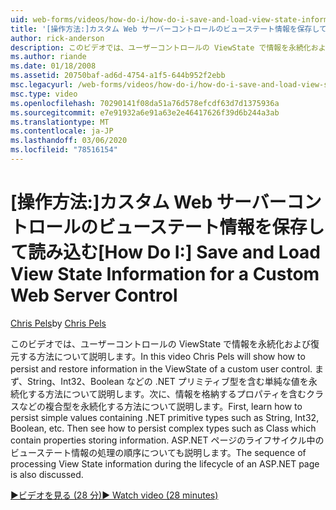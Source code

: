 ```yaml
---
uid: web-forms/videos/how-do-i/how-do-i-save-and-load-view-state-information-for-a-custom-web-server-control
title: '[操作方法:]カスタム Web サーバーコントロールのビューステート情報を保存して読み込む |Microsoft Docs'
author: rick-anderson
description: このビデオでは、ユーザーコントロールの ViewState で情報を永続化および復元する方法について説明します。 まず、単純な値を永続化する方法について説明します...
ms.author: riande
ms.date: 01/18/2008
ms.assetid: 20750baf-ad6d-4754-a1f5-644b952f2ebb
msc.legacyurl: /web-forms/videos/how-do-i/how-do-i-save-and-load-view-state-information-for-a-custom-web-server-control
msc.type: video
ms.openlocfilehash: 70290141f08da51a76d578efcdf63d7d1375936a
ms.sourcegitcommit: e7e91932a6e91a63e2e46417626f39d6b244a3ab
ms.translationtype: MT
ms.contentlocale: ja-JP
ms.lasthandoff: 03/06/2020
ms.locfileid: "78516154"
---
```

# <a name="how-do-i-save-and-load-view-state-information-for-a-custom-web-server-control"></a><span data-ttu-id="32da2-104">[操作方法:]カスタム Web サーバーコントロールのビューステート情報を保存して読み込む</span><span class="sxs-lookup"><span data-stu-id="32da2-104">[How Do I:] Save and Load View State Information for a Custom Web Server Control</span></span>

<span data-ttu-id="32da2-105">[Chris Pels](https://twitter.com/chrispels)</span><span class="sxs-lookup"><span data-stu-id="32da2-105">by [Chris Pels](https://twitter.com/chrispels)</span></span>

<span data-ttu-id="32da2-106">このビデオでは、ユーザーコントロールの ViewState で情報を永続化および復元する方法について説明します。</span><span class="sxs-lookup"><span data-stu-id="32da2-106">In this video Chris Pels will show how to persist and restore information in the ViewState of a custom user control.</span></span> <span data-ttu-id="32da2-107">まず、String、Int32、Boolean などの .NET プリミティブ型を含む単純な値を永続化する方法について説明します。次に、情報を格納するプロパティを含むクラスなどの複合型を永続化する方法について説明します。</span><span class="sxs-lookup"><span data-stu-id="32da2-107">First, learn how to persist simple values containing .NET primitive types such as String, Int32, Boolean, etc. Then see how to persist complex types such as Class which contain properties storing information.</span></span> <span data-ttu-id="32da2-108">ASP.NET ページのライフサイクル中のビューステート情報の処理の順序についても説明します。</span><span class="sxs-lookup"><span data-stu-id="32da2-108">The sequence of processing View State information during the lifecycle of an ASP.NET page is also discussed.</span></span>

[<span data-ttu-id="32da2-109">&#9654;ビデオを見る (28 分)</span><span class="sxs-lookup"><span data-stu-id="32da2-109">&#9654; Watch video (28 minutes)</span></span>](https://channel9.msdn.com/Blogs/ASP-NET-Site-Videos/how-do-i-save-and-load-view-state-information-for-a-custom-web-server-control)
